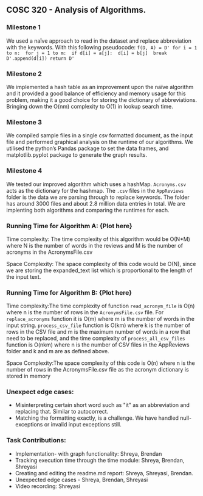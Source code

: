 ## COSC 320 - Analysis of Algorithms. 

### Milestone 1
We used a naïve approach to read in the dataset and replace abbreviation with the keywords. With this following pseudocode: 
`f(D, A) = D' for i = 1 to n:  for j = 1 to m:  if d[i] = a[j]:  d[i] = b[j]  break  D'.append(d[i]) return D' `

### Milestone 2 
We implemented a hash table as an improvement upon the naïve algorithm and it provided a good balance of efficiency and memory usage for this problem, making it a good choice for storing the dictionary of abbreviations. Bringing down the O(nm) complexity to O(1) in lookup search time.

### Milestone 3
We compiled sample files in a single csv formatted document, as the input file and performed graphical analysis on the runtime of our algorithms. We utilised the python’s Pandas package to set the data frames, and matplotlib.pyplot package to generate the graph results.

### Milestone 4
We tested our improved algorithm which uses a hashMap. `Acronyms.csv` acts as the dictionary for the hashmap. The `.csv` files in the `AppReviews` folder is the data we are parsing through to replace keywords. The folder has around 3000 files and about 2.8 million data entries in total. We are implenting both algorithms and comparing the runtimes for each.

### Running Time for Algorithm A: {Plot here}

Time complexity: The time complexity of this algorithm would be O(N*M) where N is the number of words in the reviews and M is the number of acronyms in the AcronymsFile.csv

Space Complexity: The space complexity of this code would be O(N), since we are storing the expanded_text list which is proportional to the length of the input text.

### Running Time for Algorithm B: {Plot here}


Time complexity:The time complexity of function `read_acronym_file` is O(n) where n is the number of rows in the `AcronymsFile.csv` file. For `replace_acronyms` function it is O(m) where m is the number of words in the input string. `process_csv_file` function is O(km) where k is the number of rows in the CSV file and m is the maximum number of words in a row that need to be replaced, and the time complexity of `process_all_csv_files` function is O(nkm) where n is the number of CSV files in the AppReviews folder and k and m are as defined above.

Space Complexity:The space complexity of this code is O(n) where n is the number of rows in the AcronymsFile.csv file as the acronym dictionary is stored in memory


### Unexpect edge cases: 
- Misinterpreting certain short word such as "it" as an abbreviation and replacing that. Similar to autocorrect.
- Matching the formatting exactly, is a challenge. We have handled null-exceptions or invalid input exceptions still.

### Task Contributions: 
- Implementation- with graph functionality: Shreya, Brendan
- Tracking execution time through the time module: Shreya, Brendan, Shreyasi
- Creating and editing the readme.md report: Shreya, Shreyasi, Brendan.
- Unexpected edge cases - Shreya, Brendan, Shreyasi
- Video recording: Shreyasi
